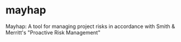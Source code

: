 # mayhap
Mayhap: A tool for managing project risks in accordance with Smith &amp; Merritt's "Proactive Risk Management"
